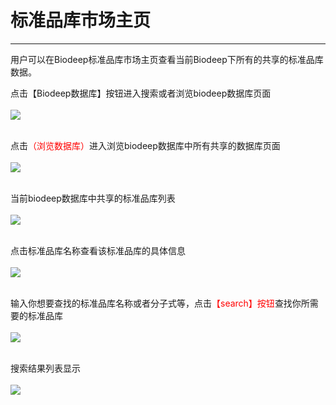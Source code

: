 <!-- Biodeep标准品库管理器 -->

# **标准品库市场主页**

<hr/>

用户可以在Biodeep标准品库市场主页查看当前Biodeep下所有的共享的标准品库数据。

点击【Biodeep数据库】按钮进入搜索或者浏览biodeep数据库页面
<br/>
<br/>
![](user-guide/metanno/images/biodeep_library-1.png)
<br/>
<br/>

点击<span style="color: red;">（浏览数据库）</span>进入浏览biodeep数据库中所有共享的数据库页面
<br/>
<br/>
![](user-guide/metanno/images/biodeep_library-2.png)
<br/>
<br/>

当前biodeep数据库中共享的标准品库列表
<br/>
<br/>
![](user-guide/metanno/images/biodeep_library-4.png)
<br/>
<br/>

点击标准品库名称查看该标准品库的具体信息
<br/>
<br/>
![](user-guide/metanno/images/biodeep_library-5.png)
<br/>
<br/>

输入你想要查找的标准品库名称或者分子式等，点击<span style="color: red;">【search】按钮</span>查找你所需要的标准品库
<br/>
<br/>
![](user-guide/metanno/images/biodeep_library-3.png)
<br/>
<br/>

搜索结果列表显示
<br/>
<br/>
![](user-guide/metanno/images/biodeep_library-6.png)
<br/>
<br/>